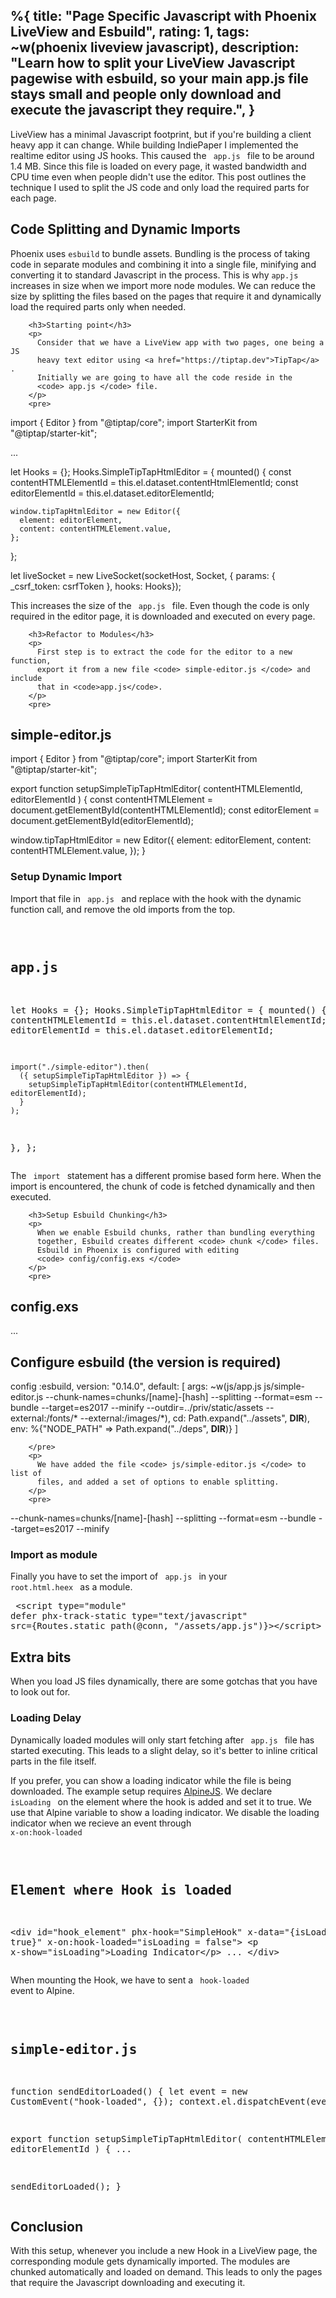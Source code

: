 %{
  title: "Page Specific Javascript with Phoenix LiveView and Esbuild",
  rating: 1,
  tags: ~w(phoenix liveview javascript),
  description: "Learn how to split your LiveView Javascript pagewise with esbuild, so your main app.js file stays small and people only download and execute the javascript they require.",
}
---


<section>
      <p>
        LiveView has a minimal Javascript footprint, but if you're building a
        client heavy app it can change. While building IndiePaper I implemented
        the realtime editor using JS hooks. This caused the
        <code> app.js </code> file to be around 1.4 MB. Since this file is
        loaded on every page, it wasted bandwidth and CPU time even when people
        didn't use the editor. This post outlines the technique I used to split
        the JS code and only load the required parts for each page.
      </p>
        <h2>Code Splitting and Dynamic Imports</h2>
        <p>
          Phoenix uses <code>esbuild</code> to bundle assets. Bundling is the
          process of taking code in separate modules and combining it into a
          single file, minifying and converting it to standard Javascript in the
          process. This is why <code>app.js</code> increases in size when we
          import more node modules. We can reduce the size by splitting the
          files based on the pages that require it and dynamically load the
          required parts only when needed.
        </p>

        <h3>Starting point</h3>
        <p>
          Consider that we have a LiveView app with two pages, one being a JS
          heavy text editor using <a href="https://tiptap.dev">TipTap</a> .
          Initially we are going to have all the code reside in the
          <code> app.js </code> file.
        </p>
        <pre>
import { Editor } from "@tiptap/core";
import StarterKit from "@tiptap/starter-kit";

...

let Hooks = {};
Hooks.SimpleTipTapHtmlEditor = {
  mounted() {
    const contentHTMLElementId = this.el.dataset.contentHtmlElementId;
    const editorElementId = this.el.dataset.editorElementId;

    window.tipTapHtmlEditor = new Editor({
      element: editorElement,
      content: contentHTMLElement.value,
    };
};

let liveSocket = new LiveSocket(socketHost, Socket, {
  params: { _csrf_token: csrfToken },
  hooks: Hooks});
        </pre>
        <p>
          This increases the size of the <code> app.js </code> file. Even though
          the code is only required in the editor page, it is downloaded and
          executed on every page.
        </p>

        <h3>Refactor to Modules</h3>
        <p>
          First step is to extract the code for the editor to a new function,
          export it from a new file <code> simple-editor.js </code> and include
          that in <code>app.js</code>.
        </p>
        <pre>
# simple-editor.js
import { Editor } from "@tiptap/core";
import StarterKit from "@tiptap/starter-kit";

export function setupSimpleTipTapHtmlEditor(
  contentHTMLElementId,
  editorElementId
) {
  const contentHTMLElement = document.getElementById(contentHTMLElementId);
  const editorElement = document.getElementById(editorElementId);

  window.tipTapHtmlEditor = new Editor({
    element: editorElement,
    content: contentHTMLElement.value,
  });
}
        </pre>
        <h3>Setup Dynamic Import</h3>
        <p>
          Import that file in <code> app.js </code> and replace with the hook
          with the dynamic function call, and remove the old imports from the
          top.
        </p>
        <pre>
# app.js
let Hooks = {};
Hooks.SimpleTipTapHtmlEditor = {
  mounted() {
    const contentHTMLElementId = this.el.dataset.contentHtmlElementId;
    const editorElementId = this.el.dataset.editorElementId;

    import("./simple-editor").then(
      ({ setupSimpleTipTapHtmlEditor }) => {
        setupSimpleTipTapHtmlEditor(contentHTMLElementId, editorElementId);
      }
    );
  },
};
        </pre>
        <p>
          The <code> import </code> statement has a different promise based form
          here. When the import is encountered, the chunk of code is fetched
          dynamically and then executed.
        </p>

        <h3>Setup Esbuild Chunking</h3>
        <p>
          When we enable Esbuild chunks, rather than bundling everything
          together, Esbuild creates different <code> chunk </code> files.
          Esbuild in Phoenix is configured with editing
          <code> config/config.exs </code>
        </p>
        <pre>
# config.exs
...

# Configure esbuild (the version is required)
config :esbuild,
  version: "0.14.0",
  default: [
    args: ~w(js/app.js js/simple-editor.js
        --chunk-names=chunks/[name]-[hash] --splitting --format=esm --bundle --target=es2017 --minify
        --outdir=../priv/static/assets --external:/fonts/* --external:/images/*),
    cd: Path.expand("../assets", __DIR__),
    env: %{"NODE_PATH" => Path.expand("../deps", __DIR__)}
  ]

        </pre>
        <p>
          We have added the file <code> js/simple-editor.js </code> to list of
          files, and added a set of options to enable splitting.
        </p>
        <pre>
--chunk-names=chunks/[name]-[hash] --splitting --format=esm --bundle --target=es2017 --minify
        </pre>
        <h3>Import as module</h3>
        <p>
          Finally you have to set the import of <code> app.js </code> in your
          <code> root.html.heex </code> as a module.
        </p>
        <pre>
&lt;script type=&quot;module&quot; defer phx-track-static type=&quot;text/javascript&quot; src={Routes.static_path(@conn, &quot;/assets/app.js&quot;)}&gt;&lt;/script&gt;
        </pre>
      </section>
      <section>
        <h2>Extra bits</h2>
        <p>
          When you load JS files dynamically, there are some gotchas that you
          have to look out for.
        </p>
        <h3>Loading Delay</h3>
        <p>
          Dynamically loaded modules will only start fetching after
          <code> app.js </code> file has started executing. This leads to a
          slight delay, so it's better to inline critical parts in the file
          itself.
        </p>
        <p>
          If you prefer, you can show a loading indicator while the file is
          being downloaded. The example setup requires
          <a href="https://alpinejs.dev/">AlpineJS</a>. We declare
          <code> isLoading </code> on the element where the hook is added and
          set it to true. We use that Alpine variable to show a loading
          indicator. We disable the loading indicator when we recieve an event
          through <code> x-on:hook-loaded </code>
        </p>
        <pre>
# Element where Hook is loaded
&lt;div id=&quot;hook_element&quot;
  phx-hook=&quot;SimpleHook&quot;
  x-data=&quot;{isLoading: true}&quot;
  x-on:hook-loaded=&quot;isLoading = false&quot;&gt;
  &lt;p x-show=&quot;isLoading&quot;&gt;Loading Indicator&lt;/p&gt;
  ...
&lt;/div&gt;
        </pre>
        <p>
          When mounting the Hook, we have to sent a
          <code> hook-loaded </code> event to Alpine.
        </p>
        <pre>
# simple-editor.js
function sendEditorLoaded() {
  let event = new CustomEvent("hook-loaded", {});
  context.el.dispatchEvent(event);
}

export function setupSimpleTipTapHtmlEditor(
  contentHTMLElementId,
  editorElementId
) {
  ...

  sendEditorLoaded();
}
        </pre>
      </section>
      <section>
        <h2>Conclusion</h2>
        <p>
          With this setup, whenever you include a new Hook in a LiveView page,
          the corresponding module gets dynamically imported. The modules are
          chunked automatically and loaded on demand. This leads to only the
          pages that require the Javascript downloading and executing it.
        </p>
</section>
